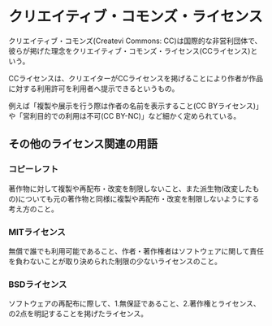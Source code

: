 # クリエイティブ・コモンズ・ライセンス

クリエイティブ・コモンズ(Createvi Commons: CC)は国際的な非営利団体で、彼らが掲げた理念をクリエイティブ・コモンズ・ライセンス(CCライセンス)という。

CCライセンスは、クリエイターがCCライセンスを掲げることにより作者が作品に対する利用許可を利用者へ提示できるというもの。

例えば「複製や展示を行う際は作者の名前を表示すること(CC BYライセンス)」や「営利目的での利用は不可(CC BY-NC)」など細かく定められている。

## その他のライセンス関連の用語

### コピーレフト

著作物に対して複製や再配布・改変を制限しないこと、また派生物(改変したもの)についても元の著作物と同様に複製や再配布・改変を制限しないようにする考え方のこと。

### MITライセンス

無償で誰でも利用可能であること、作者・著作権者はソフトウェアに関して責任を負わないことが取り決められた制限の少ないライセンスのこと。

### BSDライセンス

ソフトウェアの再配布に際して、1.無保証であること、2.著作権とライセンス、の2点を明記することを掲げたライセンス。

